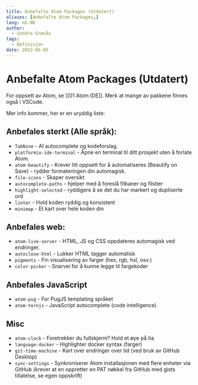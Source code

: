 ```yaml
---
title: Anbefalte Atom Packages (Utdatert)
aliases: [Anbefalte Atom Packages,]
lang: nb-NO
author:
  - Sondre Grønås
tags:
  - Definisjon
date: 2022-05-05
---
```

# Anbefalte Atom Packages (Utdatert)
For oppsett av Atom, se [[01 Atom IDE]]. Merk at mange av pakkene finnes også i VSCode.

Mer info kommer, her er en uryddig liste:

## Anbefales sterkt (Alle språk):
- `TabNine` - AI autocomplete og kodeforslag.
- `platformio-ide-terminal` - Åpne en terminal til ditt prosjekt uten å forlate Atom.
- `atom-beautify` - Krever litt oppsett for å automatiseres (Beautify on Save) - rydder formateringen din automagisk.
- `file-icons` - Skaper oversikt
- `autocomplete-paths` - hjelper med å foreslå filbaner og filstier
- `highlight-selected` - ryddigere å se det du har markert og dupliserte ord
- `linter` - Hold koden ryddig og konsistent
- `minimap` - Et kart over hele koden din

## Anbefales web:
- `atom-live-server` - HTML, JS og CSS oppdateres automagisk ved endringer.
- `autoclose-html` - Lukker HTML tagger automatisk
- `pigments` - Fin visualisering av farger (hex, rgb, hsl, osv.)
- `color-picker` - Snarvei for å kunne legge til fargekoder

## Anbefales JavaScript
- `atom-pug` - For PugJS templating språket
- `atom-ternjs` - JavaScript autocomplete (code intelligence)

## Misc
- `atom-clock` - Foretrekker du fullskjerm? Hold et øye på tia
- `language-docker` - Highlighter docker syntax (farger)
- `git-time-machine` - Kart over endringer over tid (ved bruk av GitHub Desktop)
- `sync-settings` - Synkroniserer Atom installasjonen med flere enheter via GitHub (krever at en oppretter en PAT nøkkel fra GitHub med gists tillatelse, se egen oppskrift)